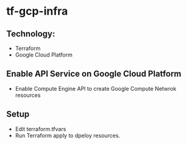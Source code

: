 # tf-gcp-infra


## Technology:
- Terraform
- Google Cloud Platform
  
## Enable API Service on Google Cloud Platform
- Enable Compute Engine API to create Google Compute Netwrok resources

## Setup
- Edit terraform.tfvars
- Run Terraform apply to dpeloy resources.

